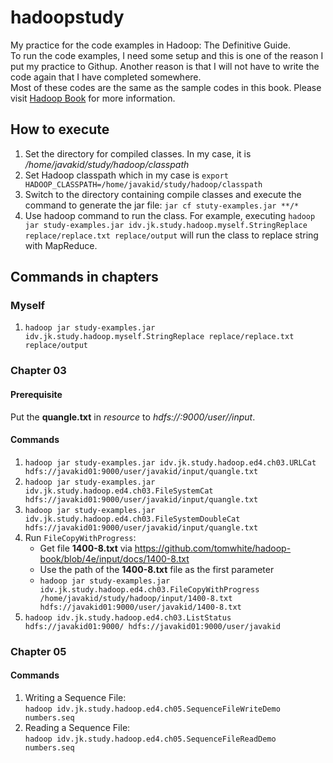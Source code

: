 # hadoopstudy
My practice for the code examples in Hadoop: The Definitive Guide.<br/>
To run the code examples, I need some setup and this is one of the reason I put my practice to Githup. Another reason is that I will not have to write the code again that I have completed somewhere.<br/> Most of these codes are the same as the sample codes in this book.
Please visit [Hadoop Book](http://hadoopbook.com/) for more information.

## How to execute

1. Set the directory for compiled classes. In my case, it is */home/javakid/study/hadoop/classpath*
2. Set Hadoop classpath which in my case is `export HADOOP_CLASSPATH=/home/javakid/study/hadoop/classpath`
3. Switch to the directory containing compile classes and execute the command to generate the jar file: `jar cf stuty-examples.jar **/*`
4. Use hadoop command to run the class. For example, executing `hadoop jar study-examples.jar idv.jk.study.hadoop.myself.StringReplace replace/replace.txt replace/output`
    will run the class to replace string with MapReduce.

## Commands in chapters
### Myself
1. `hadoop jar study-examples.jar idv.jk.study.hadoop.myself.StringReplace replace/replace.txt replace/output`

### Chapter 03
#### Prerequisite
Put the **quangle.txt** in *resource* to *hdfs://<materdominname>:9000/user/<yourusername>/input*.

#### Commands
1. `hadoop jar study-examples.jar idv.jk.study.hadoop.ed4.ch03.URLCat hdfs://javakid01:9000/user/javakid/input/quangle.txt`
2. `hadoop jar study-examples.jar idv.jk.study.hadoop.ed4.ch03.FileSystemCat hdfs://javakid01:9000/user/javakid/input/quangle.txt`
3. `hadoop jar study-examples.jar idv.jk.study.hadoop.ed4.ch03.FileSystemDoubleCat hdfs://javakid01:9000/user/javakid/input/quangle.txt`
4. Run `FileCopyWithProgress`:
    * Get file **1400-8.txt** via https://github.com/tomwhite/hadoop-book/blob/4e/input/docs/1400-8.txt
    * Use the path of the **1400-8.txt** file as the first parameter
    * `hadoop jar study-examples.jar idv.jk.study.hadoop.ed4.ch03.FileCopyWithProgress /home/javakid/study/hadoop/input/1400-8.txt hdfs://javakid01:9000/user/javakid/1400-8.txt`
5. `hadoop idv.jk.study.hadoop.ed4.ch03.ListStatus hdfs://javakid01:9000/ hdfs://javakid01:9000/user/javakid`

### Chapter 05
#### Commands
1. Writing a Sequence File:  
  `hadoop idv.jk.study.hadoop.ed4.ch05.SequenceFileWriteDemo numbers.seq`
2. Reading a Sequence File:  
    `hadoop idv.jk.study.hadoop.ed4.ch05.SequenceFileReadDemo numbers.seq`
